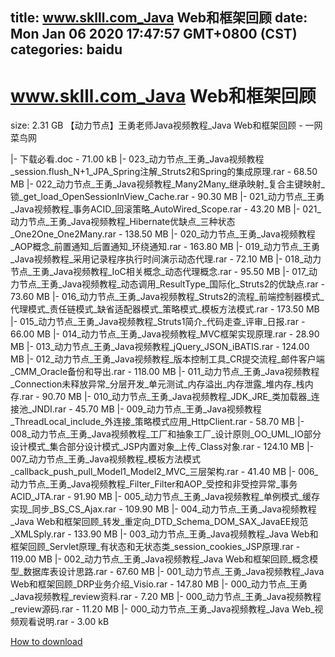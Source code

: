 
title: www.sklll.com_Java Web和框架回顾
date: Mon Jan 06 2020 17:47:57 GMT+0800 (CST)    
categories: baidu
---

# www.sklll.com_Java Web和框架回顾
size: 2.31 GB
 【动力节点】王勇老师Java视频教程_Java Web和框架回顾 - 一网菜鸟网
 
|- 下载必看.doc - 71.00 kB
|- 023_动力节点_王勇_Java视频教程_session.flush_N+1_JPA_Spring注解_Struts2和Spring的集成原理.rar - 68.50 MB
|- 022_动力节点_王勇_Java视频教程_Many2Many_继承映射_复合主键映射_锁_get_load_OpenSessionInView_Cache.rar - 90.30 MB
|- 021_动力节点_王勇_Java视频教程_事务ACID_回滚策略_AutoWired_Scope.rar - 43.20 MB
|- 021_动力节点_王勇_Java视频教程_Hibernate优缺点_三种状态_One2One_One2Many.rar - 138.50 MB
|- 020_动力节点_王勇_Java视频教程_AOP概念_前置通知_后置通知_环绕通知.rar - 163.80 MB
|- 019_动力节点_王勇_Java视频教程_采用记录程序执行时间演示动态代理.rar - 72.10 MB
|- 018_动力节点_王勇_Java视频教程_IoC相关概念_动态代理概念.rar - 95.50 MB
|- 017_动力节点_王勇_Java视频教程_动态调用_ResultType_国际化_Struts2的优缺点.rar - 73.60 MB
|- 016_动力节点_王勇_Java视频教程_Struts2的流程_前端控制器模式_代理模式_责任链模式_缺省适配器模式_策略模式_模板方法模式.rar - 173.50 MB
|- 015_动力节点_王勇_Java视频教程_Struts1简介_代码走查_评审_日报.rar - 66.00 MB
|- 014_动力节点_王勇_Java视频教程_MVC框架实现原理.rar - 28.90 MB
|- 013_动力节点_王勇_Java视频教程_jQuery_JSON_iBATIS.rar - 124.00 MB
|- 012_动力节点_王勇_Java视频教程_版本控制工具_CR提交流程_邮件客户端_CMM_Oracle备份和导出.rar - 118.00 MB
|- 011_动力节点_王勇_Java视频教程_Connection未释放异常_分层开发_单元测试_内存溢出_内存泄露_堆内存_栈内存.rar - 90.70 MB
|- 010_动力节点_王勇_Java视频教程_JDK_JRE_类加载器_连接池_JNDI.rar - 45.70 MB
|- 009_动力节点_王勇_Java视频教程_ThreadLocal_include_外连接_策略模式应用_HttpClient.rar - 58.70 MB
|- 008_动力节点_王勇_Java视频教程_工厂和抽象工厂_设计原则_OO_UML_IO部分设计模式_集合部分设计模式_JSP内置对象_上传_Class对象.rar - 124.10 MB
|- 007_动力节点_王勇_Java视频教程_模板方法模式_callback_push_pull_Model1_Model2_MVC_三层架构.rar - 41.40 MB
|- 006_动力节点_王勇_Java视频教程_Filter_Filter和AOP_受控和非受控异常_事务ACID_JTA.rar - 91.90 MB
|- 005_动力节点_王勇_Java视频教程_单例模式_缓存实现_同步_BS_CS_Ajax.rar - 109.90 MB
|- 004_动力节点_王勇_Java视频教程_Java Web和框架回顾_转发_重定向_DTD_Schema_DOM_SAX_JavaEE规范_XMLSply.rar - 133.90 MB
|- 003_动力节点_王勇_Java视频教程_Java Web和框架回顾_Servlet原理_有状态和无状态类_session_cookies_JSP原理.rar - 119.00 MB
|- 002_动力节点_王勇_Java视频教程_Java Web和框架回顾_概念模型_数据库表设计思路.rar - 67.60 MB
|- 001_动力节点_王勇_Java视频教程_Java Web和框架回顾_DRP业务介绍_Visio.rar - 147.80 MB
|- 000_动力节点_王勇_Java视频教程_review资料.rar - 7.20 MB
|- 000_动力节点_王勇_Java视频教程_review源码.rar - 11.20 MB
|- 000_动力节点_王勇_Java视频教程_Java Web_视频观看说明.rar - 3.00 kB

[How to download](https://bpcam.bemobtrk.com/go/2ceec3aa-1ca2-46d6-b9ff-aaa5c184517c?jno=3790)